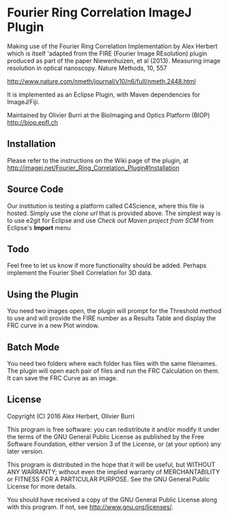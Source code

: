 Fourier Ring Correlation ImageJ Plugin
======================================

Making use of the Fourier Ring Correlation Implementation by Alex Herbert
which is itself 'adapted from the FIRE (Fourier Image REsolution) plugin produced as part of the paper
Niewenhuizen, et al (2013). Measuring image resolution in optical nanoscopy. Nature Methods, 10, 557

http://www.nature.com/nmeth/journal/v10/n6/full/nmeth.2448.html

It is implemented as an Eclipse Plugin, with Maven dependencies for ImageJ/Fiji.

Maintained by Olivier Burri at the BioImaging and Optics Platform (BIOP)
http://biop.epfl.ch

## Installation

Please refer to the instructions on the Wiki page of the plugin, at http://imagej.net/Fourier_Ring_Correlation_Plugin#Installation

## Source Code

Our institution is testing a platform called C4Science, where this file is hosted. Simply use the *clone url* that is provided above.
The simplest way is to use e2git for Eclipse and use *Check out Maven project from SCM* from Eclipse's **Import** menu

## Todo

Feel free to let us know if more functionality should be added. Perhaps implement the Fourier Shell Correlation for 3D data.

## Using the Plugin

You need two images open, the plugin will prompt for the Threshold method to use and will provide the FIRE number as a Results Table and display the FRC curve in a new Plot window. 

## Batch Mode

You need two folders where each folder has files with the same filenames. The plugin will open each pair of files and run the FRC Calculation on them. It can save the FRC Curve as an image.

## License
Copyright (C) 2016  Alex Herbert, Olivier Burri

This program is free software: you can redistribute it and/or modify
it under the terms of the GNU General Public License as published by
the Free Software Foundation, either version 3 of the License, or
(at your option) any later version.

This program is distributed in the hope that it will be useful,
but WITHOUT ANY WARRANTY; without even the implied warranty of
MERCHANTABILITY or FITNESS FOR A PARTICULAR PURPOSE.  See the
GNU General Public License for more details.

You should have received a copy of the GNU General Public License
along with this program.  If not, see http://www.gnu.org/licenses/.